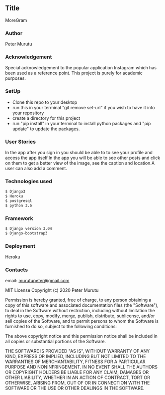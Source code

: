 ## Title
MoreGram

### Author
Peter Murutu

### Acknowledgement
Special acknowledgement to the popular application Instagram which has been used as a reference point. This project is purely for academic purposes.

### SetUp
* Clone this repo to your desktop
* run this in your terminal "git remove set-url" if you wish to have it into your repository
* create a directory for this project
* run "pip install" in your terminal to install python packages and "pip update" to update the packages.

### User Stories
In the app after you sign in you should be able to to see your profile and access the app itself.In the app you will be able to see other posts and click on them to get a better view of the image, see the caption and location.A user can also add a comment.

### Technologies used
```sh
$ Django3
$ Heroku
$ postgresql
$ python 3.6
```

### Framework
```sh
$ Django version 3.04
$ Django-bootstrap3

```

### Deployment
Heroku


### Contacts
email: murutupeter@gmail.com

MIT License
Copyright (c) 2020 Peter Murutu

Permission is hereby granted, free of charge, to any person obtaining a copy of this software and associated documentation files (the "Software"), to deal in the Software without restriction, including without limitation the rights to use, copy, modify, merge, publish, distribute, sublicense, and/or sell copies of the Software, and to permit persons to whom the Software is furnished to do so, subject to the following conditions:

The above copyright notice and this permission notice shall be included in all copies or substantial portions of the Software.

THE SOFTWARE IS PROVIDED "AS IS", WITHOUT WARRANTY OF ANY KIND, EXPRESS OR IMPLIED, INCLUDING BUT NOT LIMITED TO THE WARRANTIES OF MERCHANTABILITY, FITNESS FOR A PARTICULAR PURPOSE AND NONINFRINGEMENT. IN NO EVENT SHALL THE AUTHORS OR COPYRIGHT HOLDERS BE LIABLE FOR ANY CLAIM, DAMAGES OR OTHER LIABILITY, WHETHER IN AN ACTION OF CONTRACT, TORT OR OTHERWISE, ARISING FROM, OUT OF OR IN CONNECTION WITH THE SOFTWARE OR THE USE OR OTHER DEALINGS IN THE SOFTWARE.

